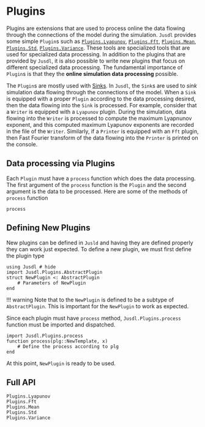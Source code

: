 # Plugins

Plugins are extensions that are used to process online the data flowing through the connections of the model during the simulation. `Jusdl` provides some simple `Plugin`s such as [`Plugins.Lyapunov`](@ref), [`Plugins.Fft`](@ref), [`Plugins.Mean`](@ref), [`Plugins.Std`](@ref), [`Plugins.Variance`](@ref). These tools are specialized tools that are used for specialized data processing. In addition to the plugins that are provided by `Jusdl`, it is also possible to write new plugins that focus on different specialized data processing. The fundamental importance of `Plugin`s is that they the **online simulation data processing** possible. 

The `Plugin`s are mostly used with [Sinks](@ref). In `Jusdl`, the `Sink`s are used to *sink* simulation data flowing through the connections of the model. When a `Sink` is equipped with a proper `Plugin` according to the data processing desired, then the data flowing into the `Sink` is processed. For example, consider that a `Writer` is equipped with a `Lyapunov` plugin. During the simulation, data flowing into the `Writer` is processed to compute the maximum Lyapnunov exponent, and this computed maximum Lyapunov exponents are recorded in the file of the `Writer`. Similarly, if a `Printer` is equipped with an `Fft` plugin, then Fast Fourier transform of the data flowing into the `Printer` is printed on the console.

## Data processing via Plugins 
Each `Plugin` must have a `process` function which does the data processing. The first argument of the `process` function is the `Plugin` and the second argument is the data to be processed. Here are some of the methods of `process` function

```@docs 
process
```

## Defining New Plugins
New plugins can be defined in `Jusld` and having they are defined properly they can work just expected. To define a new plugin, we must first define the plugin type 
```@repl plugin_ex 
using Jusdl # hide 
import Jusdl.Plugins.AbstractPlugin
struct NewPlugin <: AbstractPlugin
    # Parameters of NewPlugin
end
```

!!! warning
    Note that to the `NewPlugin` is defined to be a subtype of `AbstractPlugin`. This is important for the `NewPlugin` to work as expected.

Since each plugin must have `process` method, `Jusdl.Plugins.process` function must be imported and dispatched.

```@repl plugin_ex
import Jusdl.Plugins.process
function process(plg::NewTemplate, x)
    # Define the process according to plg
end
```
At this point, `NewPlugin` is ready to be used. 

## Full API
```@docs 
Plugins.Lyapunov
Plugins.Fft
Plugins.Mean
Plugins.Std
Plugins.Variance
```

